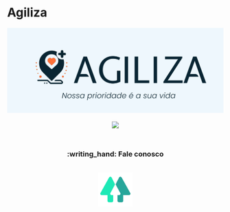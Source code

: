 <h1>Agiliza</h1>

<div align="center">
   <img width="700px" src="img/Logosvg.svg"/>
</div>
<br>
<div align="center">
<img src="https://readme-typing-svg.herokuapp.com?font=Poppins&color=FFFFFF&size=26&center=true&vCenter=true&lines=Olá!+Bem-vindo(a)+a+AGILIZA!">
<!-- https://readme-typing-svg.herokuapp.com?font=Poppins&color=2C67F2&center=true&vCenter=true&lines=-+Inove+conosco+e+v%C3%A1+al%C3%A9m.+- -->
</div>
<br>


##

<h3 align="center">:writing_hand:	Fale conosco</h3>
<br>
<div align="center">
<a href="https://[[https://https://linktr.ee/agiliza_"><img src="img/Linktree.svg" width="80px"></a>
</div>
